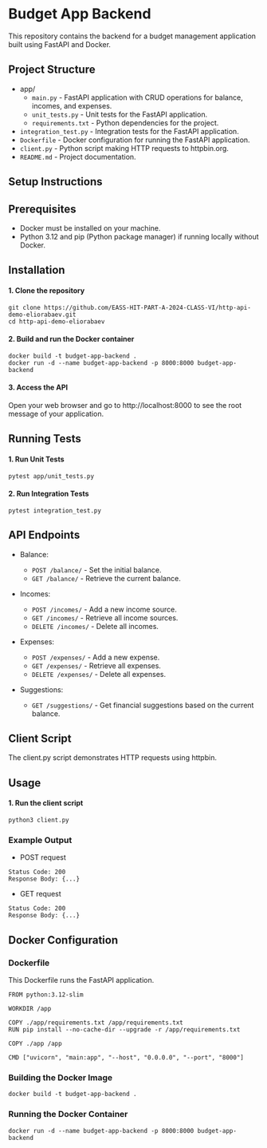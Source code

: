 # Budget App Backend
This repository contains the backend for a budget management application built using FastAPI and Docker.

## Project Structure
* app/
    * `main.py` - FastAPI application with CRUD operations for balance, incomes, and expenses.
    * `unit_tests.py` - Unit tests for the FastAPI application.
    * `requirements.txt` - Python dependencies for the project.
* `integration_test.py` - Integration tests for the FastAPI application.
* `Dockerfile` - Docker configuration for running the FastAPI application.
* `client.py` - Python script making HTTP requests to httpbin.org.
* `README.md` - Project documentation.

## Setup Instructions
## Prerequisites
* Docker must be installed on your machine.
* Python 3.12 and pip (Python package manager) if running locally without Docker.

## Installation
#### 1. Clone the repository
```
git clone https://github.com/EASS-HIT-PART-A-2024-CLASS-VI/http-api-demo-eliorabaev.git 
cd http-api-demo-eliorabaev
```
#### 2. Build and run the Docker container
```
docker build -t budget-app-backend .
docker run -d --name budget-app-backend -p 8000:8000 budget-app-backend
```
#### 3. Access the API
Open your web browser and go to http://localhost:8000 to see the root message of your application.

## Running Tests
#### 1. Run Unit Tests
```
pytest app/unit_tests.py
```
#### 2. Run Integration Tests
```
pytest integration_test.py
```
## API Endpoints
* Balance:
    * `POST /balance/` - Set the initial balance.
    * `GET /balance/` - Retrieve the current balance.

* Incomes:
    * `POST /incomes/` - Add a new income source.
    * `GET /incomes/` - Retrieve all income sources.
    * `DELETE /incomes/` - Delete all incomes.

* Expenses:
    * `POST /expenses/` - Add a new expense.
    * `GET /expenses/` - Retrieve all expenses.
    * `DELETE /expenses/` - Delete all expenses.

* Suggestions:
    * `GET /suggestions/` - Get financial suggestions based on the current balance.

## Client Script
The client.py script demonstrates HTTP requests using httpbin.

## Usage
#### 1. Run the client script
```
python3 client.py
```
### Example Output
* POST request
```
Status Code: 200
Response Body: {...}
```
* GET request
```
Status Code: 200
Response Body: {...}
```
## Docker Configuration
### Dockerfile
This Dockerfile runs the FastAPI application.
```
FROM python:3.12-slim

WORKDIR /app

COPY ./app/requirements.txt /app/requirements.txt
RUN pip install --no-cache-dir --upgrade -r /app/requirements.txt

COPY ./app /app

CMD ["uvicorn", "main:app", "--host", "0.0.0.0", "--port", "8000"]
```

### Building the Docker Image
```
docker build -t budget-app-backend .
```
### Running the Docker Container
```
docker run -d --name budget-app-backend -p 8000:8000 budget-app-backend
```
